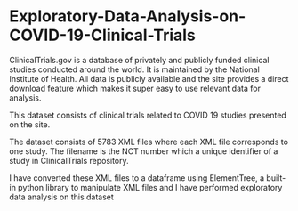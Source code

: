 # Exploratory-Data-Analysis-on-COVID-19-Clinical-Trials

ClinicalTrials.gov is a database of privately and publicly funded clinical studies conducted around the world. It is maintained by the National Institute of Health. All data is publicly available and the site provides a direct download feature which makes it super easy to use relevant data for analysis.

This dataset consists of clinical trials related to COVID 19 studies presented on the site.

The dataset consists of 5783 XML files where each XML file corresponds to one study. The filename is the NCT number which a unique identifier of a study in ClinicalTrials repository.

I have converted these XML files to a dataframe using ElementTree, a built-in python library to manipulate XML files and I have performed exploratory data analysis on this dataset

